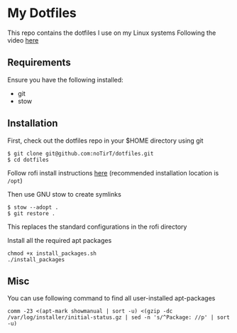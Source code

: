 # My Dotfiles

This repo contains the dotfiles I use on my Linux systems
Following the video [here](https://www.youtube.com/watch?v=y6XCebnB9gs)

## Requirements

Ensure you have the following installed:

- git
- stow

## Installation

First, check out the dotfiles repo in your $HOME directory using git

```
$ git clone git@github.com:noTirT/dotfiles.git
$ cd dotfiles
```

Follow rofi install instructions [here](https://github.com/adi1090x/rofi) (recommended installation location is `/opt`)

Then use GNU stow to create symlinks

```
$ stow --adopt .
$ git restore .
```

This replaces the standard configurations in the rofi directory

Install all the required apt packages

```
chmod +x install_packages.sh
./install_packages
```

## Misc

You can use following command to find all user-installed apt-packages

```
comm -23 <(apt-mark showmanual | sort -u) <(gzip -dc /var/log/installer/initial-status.gz | sed -n 's/^Package: //p' | sort -u)
```
